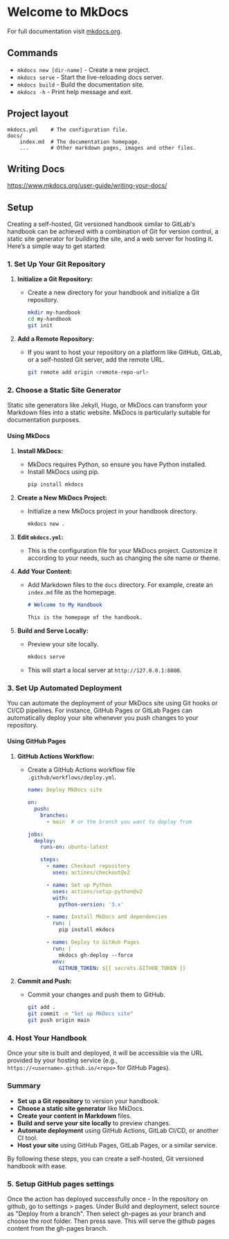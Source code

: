 # Welcome to MkDocs

For full documentation visit [mkdocs.org](https://www.mkdocs.org).

## Commands

* `mkdocs new [dir-name]` - Create a new project.
* `mkdocs serve` - Start the live-reloading docs server.
* `mkdocs build` - Build the documentation site.
* `mkdocs -h` - Print help message and exit.

## Project layout

    mkdocs.yml    # The configuration file.
    docs/
        index.md  # The documentation homepage.
        ...       # Other markdown pages, images and other files.


## Writing Docs

https://www.mkdocs.org/user-guide/writing-your-docs/



## Setup

Creating a self-hosted, Git versioned handbook similar to GitLab's handbook can be achieved with a combination of Git for version control, a static site generator for building the site, and a web server for hosting it. Here’s a simple way to get started:

### 1. Set Up Your Git Repository

1. **Initialize a Git Repository:**
   - Create a new directory for your handbook and initialize a Git repository.
     ```bash
     mkdir my-handbook
     cd my-handbook
     git init
     ```

2. **Add a Remote Repository:**
   - If you want to host your repository on a platform like GitHub, GitLab, or a self-hosted Git server, add the remote URL.
     ```bash
     git remote add origin <remote-repo-url>
     ```

### 2. Choose a Static Site Generator

Static site generators like Jekyll, Hugo, or MkDocs can transform your Markdown files into a static website. MkDocs is particularly suitable for documentation purposes.

#### Using MkDocs

1. **Install MkDocs:**
   - MkDocs requires Python, so ensure you have Python installed.
   - Install MkDocs using pip.
     ```bash
     pip install mkdocs
     ```

2. **Create a New MkDocs Project:**
   - Initialize a new MkDocs project in your handbook directory.
     ```bash
     mkdocs new .
     ```

3. **Edit `mkdocs.yml`:**
   - This is the configuration file for your MkDocs project. Customize it according to your needs, such as changing the site name or theme.

4. **Add Your Content:**
   - Add Markdown files to the `docs` directory. For example, create an `index.md` file as the homepage.
     ```markdown
     # Welcome to My Handbook
     
     This is the homepage of the handbook.
     ```

5. **Build and Serve Locally:**
   - Preview your site locally.
     ```bash
     mkdocs serve
     ```
   - This will start a local server at `http://127.0.0.1:8000`.

### 3. Set Up Automated Deployment

You can automate the deployment of your MkDocs site using Git hooks or CI/CD pipelines. For instance, GitHub Pages or GitLab Pages can automatically deploy your site whenever you push changes to your repository.

#### Using GitHub Pages

1. **GitHub Actions Workflow:**
   - Create a GitHub Actions workflow file `.github/workflows/deploy.yml`.
     ```yaml
     name: Deploy MkDocs site

     on:
       push:
         branches:
           - main  # or the branch you want to deploy from

     jobs:
       deploy:
         runs-on: ubuntu-latest

         steps:
           - name: Checkout repository
             uses: actions/checkout@v2

           - name: Set up Python
             uses: actions/setup-python@v2
             with:
               python-version: '3.x'

           - name: Install MkDocs and dependencies
             run: |
               pip install mkdocs

           - name: Deploy to GitHub Pages
             run: |
               mkdocs gh-deploy --force
             env:
               GITHUB_TOKEN: ${{ secrets.GITHUB_TOKEN }}
     ```

2. **Commit and Push:**
   - Commit your changes and push them to GitHub.
     ```bash
     git add .
     git commit -m "Set up MkDocs site"
     git push origin main
     ```

### 4. Host Your Handbook

Once your site is built and deployed, it will be accessible via the URL provided by your hosting service (e.g., `https://<username>.github.io/<repo>` for GitHub Pages).

### Summary

- **Set up a Git repository** to version your handbook.
- **Choose a static site generator** like MkDocs.
- **Create your content in Markdown** files.
- **Build and serve your site locally** to preview changes.
- **Automate deployment** using GitHub Actions, GitLab CI/CD, or another CI tool.
- **Host your site** using GitHub Pages, GitLab Pages, or a similar service.

By following these steps, you can create a self-hosted, Git versioned handbook with ease.

### 5. Setup GitHub pages settings

Once the action has deployed successfully once - In the repository on github, go to settings > pages. Under Build and deployment, select source as "Deploy from a branch". Then select gh-pages as your branch and choose the root folder. Then press save. This will serve the github pages content from the gh-pages branch.


